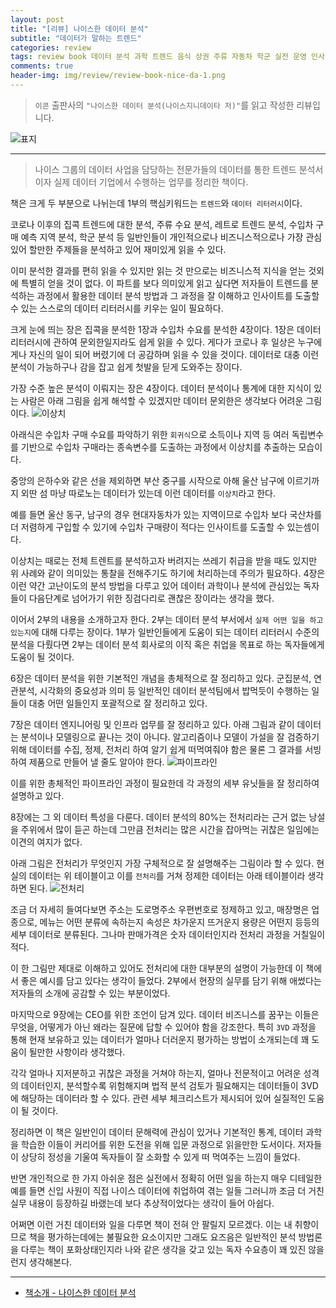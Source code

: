 ```yaml
---  
layout: post  
title: "[리뷰] 나이스한 데이터 분석"  
subtitle: "데이터가 말하는 트렌드"  
categories: review  
tags: review book 데이터 분석 과학 트렌드 음식 상권 주류 자동차 학군 실전 운영 인사이트 POS 매출 카드   
comments: true  
header-img: img/review/review-book-nice-da-1.png
---  
```

  
> `이콘` 출판사의 `"나이스한 데이터 분석(나이스지니데이타 저)"`를 읽고 작성한 리뷰입니다.  

![표지](https://telegeam.github.io/assets/img/review/review-book-nice-da-1.png)  

---

> 나이스 그룹의 데이터 사업을 담당하는 전문가들의 데이터를 통한 트렌드 분석서이자 실제 데이터 기업에서 수행하는 업무를 정리한 책이다.

책은 크게 두 부분으로 나뉘는데 1부의 핵심키워드는 `트렌드`와 `데이터 리터러시`이다. 

코로나 이후의 집콕 트렌드에 대한 분석, 주류 수요 분석, 레트로 트렌드 분석, 수입차 구매 예측 지역 분석, 학군 분석 등 일반인들이 개인적으로나 비즈니스적으로나 가장 관심있어 할만한 주제들을 분석하고 있어 재미있게 읽을 수 있다. 

이미 분석한 결과를 편히 읽을 수 있지만 읽는 것 만으로는 비즈니스적 지식을 얻는 것외에 특별히 얻을 것이 없다. 이 파트를 보다 의미있게 읽고 싶다면 저자들이 트렌드를 분석하는 과정에서 활용한 데이터 분석 방법과 그 과정을 잘 이해하고 인사이트를 도출할 수 있는 스스로의 데이터 리터러시를 키우는 일이 필요하다.

크게 눈에 띄는 장은 집콕을 분석한 1장과 수입차 수요를 분석한 4장이다. 1장은 데이터 리터러시에 관하여 문외한일지라도 쉽게 읽을 수 있다. 게다가 코로나 후 일상은 누구에게나 자신의 일이 되어 버렸기에 더 공감하며 읽을 수 있을 것이다. 데이터로 대충 이런 분석이 가능하구나 감을 잡고 쉽게 첫발을 딛게 도와주는 장이다. 

가장 수준 높은 분석이 이뤄지는 장은 4장이다. 데이터 분석이나 통계에 대한 지식이 있는 사람은 아래 그림을 쉽게 해석할 수 있겠지만 데이터 문외한은 생각보다 어려운 그림이다. 
![이상치](https://telegeam.github.io/assets/img/review/review-book-nice-da-2.png)  

아래식은 수입차 구매 수요를 파악하기 위한 `회귀식`으로 소득이나 지역 등 여러 독립변수를 기반으로 수입차 구매라는 종속변수를 도출하는 과정에서 이상치를 추출하는 모습이다. 

중앙의 은하수와 같은 선을 제외하면 부산 중구를 시작으로 아해 울산 남구에 이르기까지 외딴 섬 마냥 따로노는 데이터가 있는데 이런 데이터를 `이상치`라고 한다. 

예를 들면 울산 동구, 남구의 경우 현대자동차가 있는 지역이므로 수입차 보다 국산차를 더 저렴하게 구입할 수 있기에 수입차 구매량이 적다는 인사이트를 도출할 수 있는셈이다. 

이상치는 때로는 전체 트렌트를 분석하고자 버려지는 쓰레기 취급을 받을 때도 있지만 위 사례와 같이 의미있는 통찰을 전해주기도 하기에 처리하는데 주의가 필요하다. 4장은 이런 약간 고난이도의 분석 방법을 다루고 있어 데이터 과학이나 분석에 관심있는 독자들이 다음단계로 넘어가기 위한 징검다리로 괜찮은 장이라는 생각을 했다. 

이어서 2부의 내용을 소개하고자 한다. 2부는 데이터 분석 부서에서 `실제 어떤 일을 하고 있는지`에 대해 다루는 장이다. 1부가 일반인들에게 도움이 되는 데이터 리터러시 수준의 분석을 다뤘다면 2부는 데이터 분석 회사로의 이직 혹은 취업을 목표로 하는 독자들에게 도움이 될 것이다. 

6장은 데이터 분석을 위한 기본적인 개념을 총체적으로 잘 정리하고 있다. 군집분석, 연관분석, 시각화의 중요성과 의미 등 일반적인 데이터 분석팀에서 밥먹듯이 수행하는 일들이 대충 어떤 일들인지 포괄적으로 잘 정리하고 있다. 

7장은 데이터 엔지니어링 및 인프라 업무를 잘 정리하고 있다. 아래 그림과 같이 데이터는 분석이나 모델링으로 끝나는 것이 아니다. 알고리즘이나 모델이 가설을 잘 검증하기 위해 데이터를 수집, 정제, 전처리 하여 알기 쉽게 떠먹여줘야 함은 물론 그 결과를 서빙하여 제품으로 만들어 낼 줄도 알아야 한다. 
![파이프라인](https://telegeam.github.io/assets/img/review/review-book-nice-da-3.png)  

이를 위한 총체적인 파이프라인 과정이 필요한데 각 과정의 세부 유닛들을 잘 정리하여 설명하고 있다. 

8장에는 그 외 데이터 특성을 다룬다. 데이터 분석의 80%는 전처리라는 근거 없는 낭설을 주위에서 많이 듣곤 하는데 그만큼 전처리는 많은 시간을 잡아먹는 귀찮은 일임에는 이견의 여지가 없다. 

아래 그림은 전처리가 무엇인지 가장 구체적으로 잘 설명해주는 그림이라 할 수 있다. 현실의 데이터는 위 테이블이고 이를 `전처리`를 거쳐 정제한 데이터는 아래 테이블이라 생각하면 된다. 
![전처리](https://telegeam.github.io/assets/img/review/review-book-nice-da-4.png)  

조금 더 자세히 들여다보면 주소는 도로명주소 우편번호로 정제하고 있고, 매장명은 업종으로, 메뉴는 어떤 분류에 속하는지 속성은 차가운지 뜨거운지 용량은 어떤지 등등의 세부 데이터로 분류된다. 그나마 판매가격은 숫자 데이터인지라 전처리 과정을 거칠일이 적다. 

이 한 그림만 제대로 이해하고 있어도 전처리에 대한 대부분의 설명이 가능한데 이 책에서 좋은 예시를 담고 있다는 생각이 들었다. 2부에서 현장의 실무를 담기 위해 애썼다는 저자들의 소개에 공감할 수 있는 부분이었다. 

마지막으로 9장에는 CEO를 위한 조언이 담겨 있다. 데이터 비즈니스를 꿈꾸는 이들은 무엇을, 어떻게가 아닌 왜라는 질문에 답할 수 있어야 함을 강조한다. 특히 `3VD` 과정을 통해 현재 보유하고 있는 데이터가 얼마나 더러운지 평가하는 방법이 소개되는데 꽤 도움이 될만한 사항이라 생각했다. 

각각 얼마나 지저분하고 귀찮은 과정을 거쳐야 하는지, 얼마나 전문적이고 어려운 성격의 데이터인지, 분석할수록 위험해지며 법적 분석 검토가 필요해지는 데이터들이 3VD에 해당하는 데이터라 할 수 있다. 관련 세부 체크리스트가 제시되어 있어 실질적인 도움이 될 것이다. 

정리하면 이 책은 일반인이 데이터 문해력에 관심이 있거나 기본적인 통계, 데이터 과학을 학습한 이들이 커리어를 위한 도전을 위해 입문 과정으로 읽을만한 도서이다. 저자들이 상당히 정성을 기울여 독자들이 잘 소화할 수 있게 떠 먹여주는 느낌이 들었다. 

반면 개인적으로 한 가지 아쉬운 점은 실전에서 정확히 어떤 일을 하는지 매우 디테일한 예를 들면 신입 사원이 직접 나이스 데이터에 취업하여 겪는 일들 그러니까 조금 더 거친 실무 내용이 등장하길 바랬는데 보다 추상적이었다는 생각이 들어 아쉽다. 

어쩌면 이런 거친 데이터와 일을 다루면 책이 전혀 안 팔릴지 모르겠다. 이는 내 취향이므로 책을 평가하는데에는 불필요한 요소이지만 그래도 요즈음은 일반적인 분석 방법론을 다루는 책이 포화상태인지라 나와 같은 생각을 갖고 있는 독자 수요층이 꽤 있진 않을런지 생각해본다.

---

* [책소개 - 나이스한 데이터 분석](http://www.yes24.com/Product/Goods/105119068)


